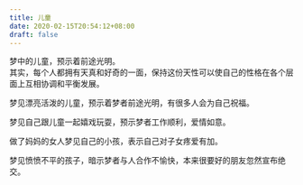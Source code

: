 ```yaml
---
title: 儿童
date: 2020-02-15T20:54:12+08:00
draft: false
---
```


梦中的儿童，预示着前途光明。<br>
其实，每个人都拥有天真和好奇的一面，保持这份天性可以使自己的性格在各个层面上互相协调和平衡发展。<br>


梦见漂亮活泼的儿童，预示着梦者前途光明，有很多人会为自己祝福。<br>


梦见自己跟儿童一起嬉戏玩耍，预示梦者工作顺利，爱情如意。<br>


做了妈妈的女人梦见自己的小孩，表示自己对子女疼爱有加。<br>


梦见愤愤不平的孩子，暗示梦者与人合作不愉快，本来很要好的朋友忽然宣布绝交。<br>
